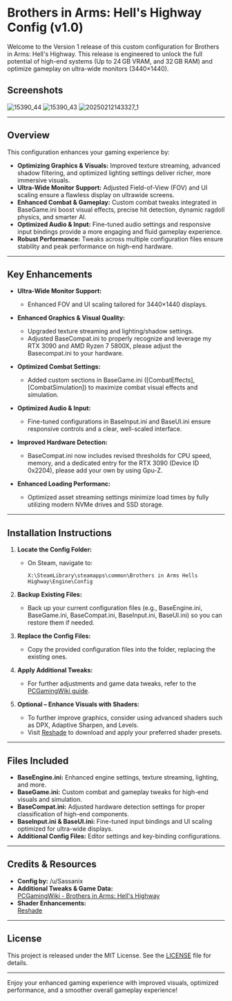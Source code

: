 # Brothers in Arms: Hell's Highway Config (v1.0)

Welcome to the Version 1 release of this custom configuration for Brothers in Arms: Hell's Highway. This release is engineered to unlock the full potential of high-end systems (Up to 24 GB VRAM, and 32 GB RAM) and optimize gameplay on ultra-wide monitors (3440×1440).

## Screenshots

![15390_44](https://github.com/user-attachments/assets/d236fc6a-b23e-4b36-8197-32ddec6f6bba)
![15390_43](https://github.com/user-attachments/assets/5e730e5d-87c1-4b1d-959f-5e53a2adfd75)
![20250212143327_1](https://github.com/user-attachments/assets/41ca94a1-a3d4-437f-8fa5-e2da4fc6ad44)

---

## Overview

This configuration enhances your gaming experience by:
- **Optimizing Graphics & Visuals:** Improved texture streaming, advanced shadow filtering, and optimized lighting settings deliver richer, more immersive visuals.
- **Ultra-Wide Monitor Support:** Adjusted Field-of-View (FOV) and UI scaling ensure a flawless display on ultrawide screens.
- **Enhanced Combat & Gameplay:** Custom combat tweaks integrated in BaseGame.ini boost visual effects, precise hit detection, dynamic ragdoll physics, and smarter AI.
- **Optimized Audio & Input:** Fine-tuned audio settings and responsive input bindings provide a more engaging and fluid gameplay experience.
- **Robust Performance:** Tweaks across multiple configuration files ensure stability and peak performance on high-end hardware.

---

## Key Enhancements

- **Ultra-Wide Monitor Support:**
  - Enhanced FOV and UI scaling tailored for 3440×1440 displays.
  
- **Enhanced Graphics & Visual Quality:**
  - Upgraded texture streaming and lighting/shadow settings.
  - Adjusted BaseCompat.ini to properly recognize and leverage my RTX 3090 and AMD Ryzen 7 5800X, please adjust the Basecompat.ini to your hardware.
  
- **Optimized Combat Settings:**
  - Added custom sections in BaseGame.ini ([CombatEffects], [CombatSimulation]) to maximize combat visual effects and simulation.
  
- **Optimized Audio & Input:**
  - Fine-tuned configurations in BaseInput.ini and BaseUI.ini ensure responsive controls and a clear, well-scaled interface.

- **Improved Hardware Detection:**
  - BaseCompat.ini now includes revised thresholds for CPU speed, memory, and a dedicated entry for the RTX 3090 (Device ID 0x2204), please add your own by using Gpu-Z.
 
- **Enhanced Loading Performanc:**
  - Optimized asset streaming settings minimize load times by fully utilizing modern NVMe drives and SSD storage.  

---

## Installation Instructions

1. **Locate the Config Folder:**
   - On Steam, navigate to:
     ```
     X:\SteamLibrary\steamapps\common\Brothers in Arms Hells Highway\Engine\Config
     ```

2. **Backup Existing Files:**
   - Back up your current configuration files (e.g., BaseEngine.ini, BaseGame.ini, BaseCompat.ini, BaseInput.ini, BaseUI.ini) so you can restore them if needed.

3. **Replace the Config Files:**
   - Copy the provided configuration files into the folder, replacing the existing ones.

4. **Apply Additional Tweaks:**
   - For further adjustments and game data tweaks, refer to the [PCGamingWiki guide](https://www.pcgamingwiki.com/wiki/Brothers_in_Arms:_Hell's_Highway#Game_data).

5. **Optional – Enhance Visuals with Shaders:**
   - To further improve graphics, consider using advanced shaders such as DPX, Adaptive Sharpen, and Levels.
   - Visit [Reshade](https://reshade.me/) to download and apply your preferred shader presets.

---

## Files Included

- **BaseEngine.ini:** Enhanced engine settings, texture streaming, lighting, and more.
- **BaseGame.ini:** Custom combat and gameplay tweaks for high-end visuals and simulation.
- **BaseCompat.ini:** Adjusted hardware detection settings for proper classification of high-end components.
- **BaseInput.ini & BaseUI.ini:** Fine-tuned input bindings and UI scaling optimized for ultra-wide displays.
- **Additional Config Files:** Editor settings and key-binding configurations.

---

## Credits & Resources

- **Config by:** /u/Sassanix
- **Additional Tweaks & Game Data:**  
  [PCGamingWiki - Brothers in Arms: Hell's Highway](https://www.pcgamingwiki.com/wiki/Brothers_in_Arms:_Hell's_Highway#Game_data)
- **Shader Enhancements:**  
  [Reshade](https://reshade.me/)

---

## License

This project is released under the MIT License. See the [LICENSE](LICENSE) file for details.

---

Enjoy your enhanced gaming experience with improved visuals, optimized performance, and a smoother overall gameplay experience!
